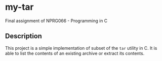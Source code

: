 # my-tar
Final assignment of NPRG066 - Programming in C

## Description
This project is a simple implementation of subset of the `tar` utility in C. It is able to list the contents of an existing archive or extract its contents.
